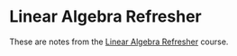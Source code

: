 # Linear Algebra Refresher

These are notes from the [Linear Algebra Refresher](https://www.udacity.com/course/linear-algebra-refresher-course--ud953) course.



